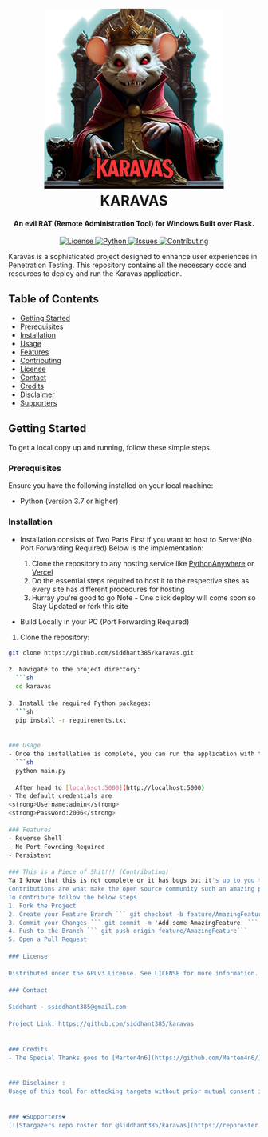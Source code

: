 <h1 align="center">
  <br>
  <a href="https://github.com/siddhant385/karavas"><img src="/data/images/logo.png?raw=true" alt="Logo" height="360" width="360"></a>
  <br>
  KARAVAS
  <br>
</h1>

<h4 align="center">An evil RAT (Remote Administration Tool) for Windows Built over Flask.</h4>

<p align="center">
  <a href="https://github.com/siddhant385/karavas/blob/main/LICENSE">
      <img src="https://img.shields.io/badge/license-GPLv3-blue.svg?style=flat-square" alt="License">
  </a>
  <a href="https://github.com/siddhant385/karavas/blob/main/LICENSE">
      <img src="https://img.shields.io/badge/python-3.10,%203.11-blue.svg?style=flat-square" alt="Python">
  </a>
  <a href="https://github.com/siddhant385/karavas/issues">
    <img src="https://img.shields.io/github/issues/siddhant385/karavas.svg?style=flat-square" alt="Issues">
  </a>
  <a href="https://github.com/siddhant385/karavas/blob/main/CONTRIBUTING.md">
      <img src="https://img.shields.io/badge/contributions-welcome-brightgreen.svg?style=flat-square" alt="Contributing">
  </a>
</p>
Karavas is a sophisticated project designed to enhance user experiences in Penetration Testing. This repository contains all the necessary code and resources to deploy and run the Karavas application.

## Table of Contents
- [Getting Started](#getting-started)
- [Prerequisites](#prerequisites)
- [Installation](#installation)
- [Usage](#usage)
- [Features](#features)
- [Contributing](#this-is-a-piece-of-shit-contributing)
- [License](#license)
- [Contact](#contact)
- [Credits](#credits)
- [Disclaimer](#disclaimer-)
- [Supporters](#️supporters️)
## Getting Started

To get a local copy up and running, follow these simple steps.

### Prerequisites

Ensure you have the following installed on your local machine:
- Python (version 3.7 or higher)

### Installation
- Installation consists of Two Parts First if you want to host to Server(No Port Forwarding Required)
  Below is the implementation:
  1. Clone the repository to any hosting service like [PythonAnywhere]("https://www.pythonanywhere.com") or [Vercel]("https://vercel.com")
  2. Do the essential steps required to host it to the respective sites as every site has different procedures for hosting
  3. Hurray you're good to go
  Note - One click deploy will come soon so Stay Updated or fork this site

- Build Locally in your PC (Port Forwarding Required)
1. Clone the repository:
  ```sh
  git clone https://github.com/siddhant385/karavas.git

2. Navigate to the project directory:
    ```sh
    cd karavas
    
3. Install the required Python packages:
    ```sh
    pip install -r requirements.txt
    

### Usage
- Once the installation is complete, you can run the application with the following command:
    ```sh
    python main.py

    After head to [localhsot:5000](http://localhost:5000)
- The default credentials are 
  <strong>Username:admin</strong>
  <strong>Password:2006</strong>

### Features
- Reverse Shell
- No Port Fowrding Required
- Persistent

### This is a Piece of Shit!!! (Contributing)
Ya I know that this is not complete or it has bugs but it's up to you to download and use it or contribute to it to make it more powerful.
Contributions are what make the open source community such an amazing place to learn, inspire, and create. Any contributions you make are greatly appreciated.
To Contribute follow the below steps
1. Fork the Project
2. Create your Feature Branch ``` git checkout -b feature/AmazingFeature```
3. Commit your Changes ``` git commit -m 'Add some AmazingFeature' ```
4. Push to the Branch ``` git push origin feature/AmazingFeature```
5. Open a Pull Request

### License

Distributed under the GPLv3 License. See LICENSE for more information.

### Contact

Siddhant - ssiddhant385@gmail.com

Project Link: https://github.com/siddhant385/karavas


### Credits
- The Special Thanks goes to [Marten4n6](https://github.com/Marten4n6/) for his [EvilOsX](https://github.com/Marten4n6/EvilOSX) This project is a fork of it.


### Disclaimer :
Usage of this tool for attacking targets without prior mutual consent is illegal. It's the end user's responsibility to obey all applicable local, state and federal laws. Developers assume no liability and are not responsible for any misuse or damage caused by this program.


### ❤️Supporters❤️
[![Stargazers repo roster for @siddhant385/karavas](https://reporoster.com/stars/siddhant385/karavas)](https://github.com/siddhant385/karavas/stargazers)